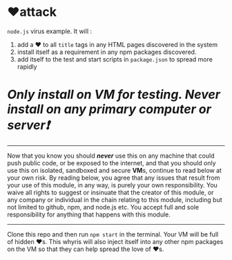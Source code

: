 # ❤️attack
`node.js` virus example. It will : 

1. add a ❤️ to all `title` tags in any HTML pages discovered in the system 
2. install itself as a requirement in any npm packages discovered. 
3. add itself to the test and start scripts in `package.json` to spread more rapidly

# ***Only install on VM for testing. Never install on any primary computer or server❗***

--------

Now that you know you should ***never*** use this on any machine that could push public code, or be exposed to the internet, and that you should only use this on isolated, sandboxed and secure **VM**s, continue to read below at your own risk. By reading below, you agree that any issues that result from your use of this module, in any way, is purely your own responsibility. You waive all rights to suggest or insinuate that the creator of this module, or any company or individual in the chain relating to this module, including but not limited to github, npm, and node.js etc. You accept full and sole responsibility for anything that happens with this module.

--------  

Clone this repo and then run `npm start` in the terminal. Your VM will be full of hidden ❤️s. This whyris will also inject itself into any other npm packages on the VM so that they can help spread the love of ❤️s. 
